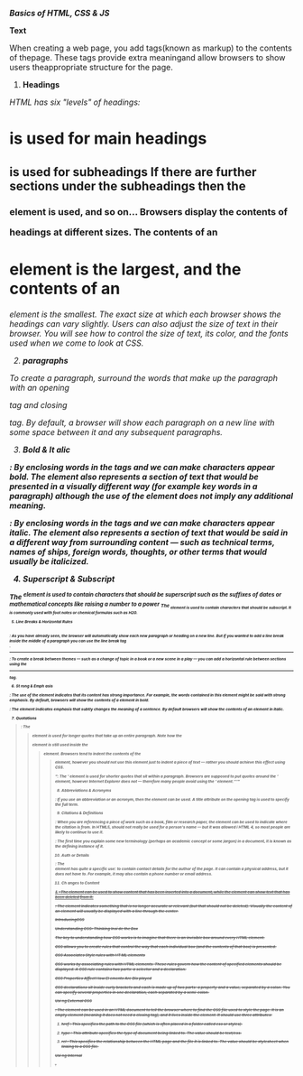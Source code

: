 ***Basics of HTML, CSS & JS***

**Text**

When creating a web page, you add tags(known as markup) to the contents of thepage. These tags provide extra meaningand allow browsers to show users theappropriate structure for the page.

1. **Headings**

*HTML has six "levels" of headings:*

<h1> is used for main headings <h2> is used for subheadings If there are further sections under the subheadings then the <h3> element is used, and so on...
Browsers display the contents of

headings at different sizes. The contents of an <h1> element is the largest, and the contents of an <h6> element is the smallest. The exact size at which each browser shows the headings can vary slightly. Users can also adjust the size of text in their browser. You will see how to control the size of text, its color, and the fonts used when we come to look at CSS.

2. **paragraphs**

<p> To create a paragraph, surround the words that make up the paragraph with an opening <p> tag and closing  </p> tag. By default, a browser will show each paragraph on a new line with some space between it and any subsequent paragraphs.

3. **Bold & It alic**

<b> : 
By enclosing words in the tags <b> and </b> we can make characters appear bold. The <b> element also represents a section of text that would be presented in a visually different way (for example key words in a paragraph) although the use of the <b> element does not imply any additional meaning.

<i>: 
By enclosing words in the tags <i> and </i> we can make characters appear italic. The <i> element also represents a section of text that would be said in a different way from surrounding content — such as technical terms, names of ships, foreign words, thoughts, or other terms that would usually be italicized.

4. **Superscript & Subscript**

<sup>
The <sup> element is used to contain characters that should be superscript such as the suffixes of dates or mathematical concepts like raising a number to a power

<sub>
The <sub> element is used to contain characters that should be subscript. It is commonly used with foot notes or chemical formulas such as H20.

5. **Line Breaks & Horizontal Rules**

<br /> :
As you have already seen, the browser will automatically show each new paragraph or heading on a new line. But if you wanted to add a line break inside the middle of a paragraph you can use the line break tag <br />.

<hr />:
To create a break between themes — such as a change of topic in a book or a new scene in a play — you can add a horizontal rule between sections using the <hr /> tag.

6. **St rong & Emph asis**

<strong>:
The use of the <strong> element indicates that its content has strong importance. For example, the words contained in this element might be said with strong emphasis. By default, browsers will show the contents of a <strong> element in bold.

<em>:
The <em> element indicates emphasis that subtly changes the meaning of a sentence. By default browsers will show the contents of an <em> element in italic.

7. **Quotations**

<blockquote>:
The <blockquote> element is used for longer quotes that take
up an entire paragraph. Note how the <p> element is still used inside the <blockquote>
element. Browsers tend to indent the contents of the <blockquote> element, however you should not use this element just to indent a piece of text — rather you should achieve this effect using CSS.

<q>:
The <q> element is used for shorter quotes that sit within a paragraph. Browsers are supposed to put quotes around the <q> element, however
Internet Explorer does not — therefore many people avoid using the <q> element. 

8. **Abbreviations & Acronyms**

<abbr>:
If you use an abbreviation or an acronym, then the <abbr> element can be used. A title attribute on the opening tag is used to specify the full term.

9. **Citations & Definitions**

<cite>:
When you are referencing a piece of work such as a book, film or research paper, the <cite> element can be used to indicate where the citation is from. In HTML5, <cite> should not really be used for a person's name — but it was allowed i  HTML 4, so most people are likely to continue to use it.

<dfn>:
The first time you explain some new terminology (perhaps an academic concept or some jargon) in a document, it is known as the defining instance of it.

10. **Auth or Details**

<address>:
The <address> element has quite a specific use: to contain contact details for the author of the page. It can contain a physical address, but it does not have to. For example, it may also contain a phone number or email address.

11. **Ch anges to Content**

<ins> & <del>:
The <ins> element can be used to show content that has been inserted into a document, while the <del> element can show text that has been deleted from it.

<s>:
The <s> element indicates something that is no longer accurate or relevant (but that should not be deleted). Visually the content of an <s> element will usually be displayed with a line through the center.


***IntroducingCSS***

**Understanding CSS: Thinking Insi de the Box**

*The key to understanding how CSS works is to imagine that there is an invisible box around every HTML element.*

*CSS allows you to create rules that control the way that each individual box (and the contents of that box) is presented.*

**CSS Associates Style rules with HT ML elements**

CSS works by associating rules with HTML elements. These rules govern how the content of specified elements should be displayed. A CSS rule contains two parts: a selector and a declaration.

**CSS Properties Affect How El ements Are Dis played**

CSS declarations sit inside curly brackets and each is made up of two parts: a property and a value, separated by a colon. You can specify several properties in one declaration, each separated by a semi-colon.

***Usi ng External CSS***

<link>:
The <link> element can be used in an HTML document to tell the browser where to find the CSS file used to style the page. It is an empty element (meaning it does not need a closing tag), and it lives inside the <head> element. It should use three attributes:

1. href :
This specifies the path to the CSS file (which is often placed in a folder called css or styles).

2. type : 
This attribute specifies the type of document being linked to. The value should be text/css.

3. rel : 
This specifies the relationship between the HTML page and the file it is linked to. The value should be stylesheet when linking to a CSS file. 


***Usi ng Internal***

.<style>
You can also include CSS rules within an HTML page by placing them inside a <style> element, which usually sits inside the <head> element of the page. The <style> element should use the type attribute to indicate that the styles are specified in CSS. The value should be text/ css.

When building a site with more than one page, you should use an external CSS style sheet. This:

1.Allows all pages to use the same style rules (rather than repeating them in each page).
2. Keeps the content separate from how the page looks.
3. Means you can change the styles used across all pages by altering just one file (rather than each individual page). 


***BASIC JAVASCRIPT INSTRUCTIONS***

A script is a series of instructions that a computer can follow one-by-one. Each individual instruction or step is known as a statement. Statements should end with a semicolon.

**COMMENTS**

You should write comments to explain what your code does. They help make your code easier to read and understand. This can help you and others who read your code.

**WHAT IS A VARIABLE?**

A script will have to temporarily store the bits of information it needs to do its job. It can store this data in variables.

*A variable is a good name for this concept because the data stored in a variable can change (or vary) each time a script runs.*

**DATA TYPES**

JavaScript distinguishes between numbers, strings, and true or false values known as Booleans.

Values in an array are accessed as if they are in a numbered list. It is important to know that the numbering of this list starts at zero (not one).


***DECISIONS & LOOPS***

**comparison operators javascript**

Comparison operators are used in logical statements to determine equality or difference between variables or values. 

**Logical Operators**

Logical operators are used to determine the logic between variables or values.

**Conditional (Ternary) Operator**

JavaScript also contains a conditional operator that assigns a value to a variable based on some condition.



**JavaScript if else and else if**

Conditional Statements
Very often when you write code, you want to perform different actions for different decisions.

You can use conditional statements in your code to do this.

In JavaScript we have the following conditional statements:

1. Use if to specify a block of code to be executed, if a specified condition is true
2. Use else to specify a block of code to be executed, if the same condition is false
3. Use else if to specify a new condition to test, if the first condition is false
4. Use switch to specify many alternative blocks of code to be executed

*Use the if statement to specify a block of JavaScript code to be executed if a condition is true.*

*Use the else statement to specify a block of code to be executed if the condition is false.*

*Use the else if statement to specify a new condition if the first condition is false.*




